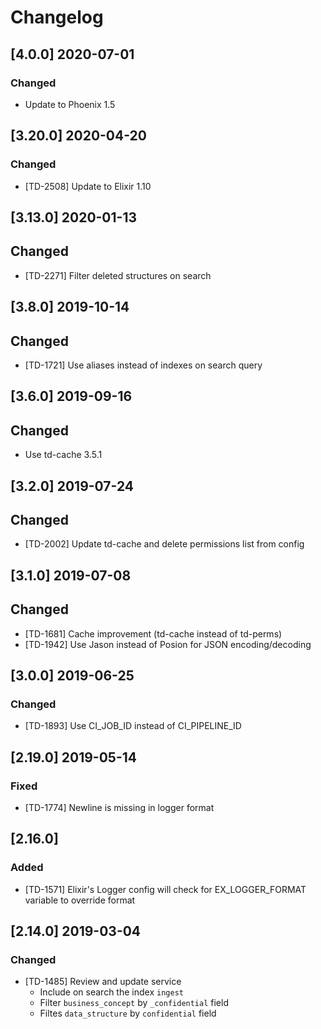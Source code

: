 # Changelog

## [4.0.0] 2020-07-01

### Changed

- Update to Phoenix 1.5

## [3.20.0] 2020-04-20

### Changed

- [TD-2508] Update to Elixir 1.10

## [3.13.0] 2020-01-13

## Changed

- [TD-2271] Filter deleted structures on search

## [3.8.0] 2019-10-14

## Changed

- [TD-1721] Use aliases instead of indexes on search query

## [3.6.0] 2019-09-16

## Changed

- Use td-cache 3.5.1

## [3.2.0] 2019-07-24

## Changed

- [TD-2002] Update td-cache and delete permissions list from config

## [3.1.0] 2019-07-08

## Changed

- [TD-1681] Cache improvement (td-cache instead of td-perms)
- [TD-1942] Use Jason instead of Posion for JSON encoding/decoding

## [3.0.0] 2019-06-25

### Changed

- [TD-1893] Use CI_JOB_ID instead of CI_PIPELINE_ID

## [2.19.0] 2019-05-14

### Fixed

- [TD-1774] Newline is missing in logger format

## [2.16.0]

### Added

- [TD-1571] Elixir's Logger config will check for EX_LOGGER_FORMAT variable to override format

## [2.14.0] 2019-03-04

### Changed

- [TD-1485] Review and update service
  - Include on search the index `ingest`
  - Filter `business_concept` by `_confidential` field
  - Filtes `data_structure` by `confidential` field
